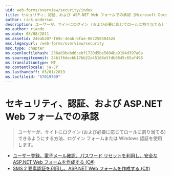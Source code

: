 ```yaml
---
uid: web-forms/overview/security/index
title: セキュリティ、認証、および ASP.NET Web フォームでの承認 |Microsoft Docs
author: rick-anderson
description: ユーザーが、サイトにログイン (および必要に応じてロールに割り当てる) できるようにする方法、ログイン フォームまたは Windows 認証を使用します。
ms.author: riande
ms.date: 08/08/2011
ms.assetid: 24eab207-f69c-4eab-bfae-06725050452d
msc.legacyurl: /web-forms/overview/security
msc.type: chapter
ms.openlocfilehash: 236a89bebd6cebf1720d5be5804ba9194d397a0a
ms.sourcegitcommit: 24b1f6decbb17bb22a45166e5fdb0845c65af498
ms.translationtype: MT
ms.contentlocale: ja-JP
ms.lasthandoff: 03/01/2019
ms.locfileid: "57019709"
---
```

<a name="security-authentication-and-authorization-in-aspnet-web-forms"></a>セキュリティ、認証、および ASP.NET Web フォームでの承認
====================
> ユーザーが、サイトにログイン (および必要に応じてロールに割り当てる) できるようにする方法、ログイン フォームまたは Windows 認証を使用します。


- [ユーザー登録、電子メール確認、パスワード リセットを利用し、安全な ASP.NET Web フォームを作成する (C#)](create-a-secure-aspnet-web-forms-app-with-user-registration-email-confirmation-and-password-reset.md)
- [SMS 2 要素認証を利用し、ASP.NET Web フォームを作成する (C#)](create-an-aspnet-web-forms-app-with-sms-two-factor-authentication.md)
